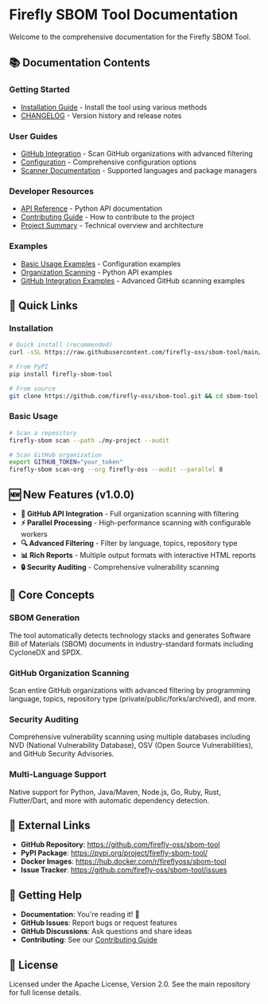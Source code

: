# Firefly SBOM Tool Documentation

Welcome to the comprehensive documentation for the Firefly SBOM Tool.

## 📚 Documentation Contents

### Getting Started
- [Installation Guide](installation.md) - Install the tool using various methods
- [CHANGELOG](CHANGELOG.md) - Version history and release notes

### User Guides
- [GitHub Integration](github-integration.md) - Scan GitHub organizations with advanced filtering
- [Configuration](configuration.md) - Comprehensive configuration options
- [Scanner Documentation](SCANNERS.md) - Supported languages and package managers

### Developer Resources
- [API Reference](api-reference.md) - Python API documentation
- [Contributing Guide](CONTRIBUTING.md) - How to contribute to the project
- [Project Summary](PROJECT_SUMMARY.md) - Technical overview and architecture

### Examples
- [Basic Usage Examples](examples/config.yaml) - Configuration examples
- [Organization Scanning](examples/scan_organization.py) - Python API examples
- [GitHub Integration Examples](examples/github_integration_examples.md) - Advanced GitHub scanning examples

## 🚀 Quick Links

### Installation
```bash
# Quick install (recommended)
curl -sSL https://raw.githubusercontent.com/firefly-oss/sbom-tool/main/install.sh | bash

# From PyPI
pip install firefly-sbom-tool

# From source
git clone https://github.com/firefly-oss/sbom-tool.git && cd sbom-tool && pip install -e .
```

### Basic Usage
```bash
# Scan a repository
firefly-sbom scan --path ./my-project --audit

# Scan GitHub organization
export GITHUB_TOKEN="your_token"
firefly-sbom scan-org --org firefly-oss --audit --parallel 8
```

## 🆕 New Features (v1.0.0)

- **🐙 GitHub API Integration** - Full organization scanning with filtering
- **⚡ Parallel Processing** - High-performance scanning with configurable workers
- **🔍 Advanced Filtering** - Filter by language, topics, repository type
- **📊 Rich Reports** - Multiple output formats with interactive HTML reports
- **🔒 Security Auditing** - Comprehensive vulnerability scanning

## 📖 Core Concepts

### SBOM Generation
The tool automatically detects technology stacks and generates Software Bill of Materials (SBOM) documents in industry-standard formats including CycloneDX and SPDX.

### GitHub Organization Scanning
Scan entire GitHub organizations with advanced filtering by programming language, topics, repository type (private/public/forks/archived), and more.

### Security Auditing
Comprehensive vulnerability scanning using multiple databases including NVD (National Vulnerability Database), OSV (Open Source Vulnerabilities), and GitHub Security Advisories.

### Multi-Language Support
Native support for Python, Java/Maven, Node.js, Go, Ruby, Rust, Flutter/Dart, and more with automatic dependency detection.

## 🔗 External Links

- **GitHub Repository**: https://github.com/firefly-oss/sbom-tool
- **PyPI Package**: https://pypi.org/project/firefly-sbom-tool/
- **Docker Images**: https://hub.docker.com/r/fireflyoss/sbom-tool
- **Issue Tracker**: https://github.com/firefly-oss/sbom-tool/issues

## 🤝 Getting Help

- **Documentation**: You're reading it! 📖
- **GitHub Issues**: Report bugs or request features
- **GitHub Discussions**: Ask questions and share ideas
- **Contributing**: See our [Contributing Guide](CONTRIBUTING.md)

## 📄 License

Licensed under the Apache License, Version 2.0. See the main repository for full license details.
